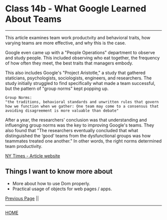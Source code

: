 # Class 14b - What Google Learned About Teams

---

This article examines team work productvity and behavioral traits, how varying teams are more effective, and why this is the case.

Google even came up with a "People Operations" department to observe and study people. This included observing who eat together, the frequency of how often they meet, the best traits that managers embody.

This also includes Google's "Project Aristotle," a study that gathered staticians, psychologists, sociologists, engineers, and researchers. The study initially struggled to find specifically what made a team successful, but the pattern of "group norms" kept popping up.

    Group Norms: 
    "the traditions, behavioral standards and unwritten rules that govern how we function when we gather: One team may come to a consensus that avoiding disagreement is more valuable than debate"

After a year, the researchers' conclusion was that understanding and influenging group norms was the key to improving Google's teams. They also found that "The researchers eventually concluded that what distinguished the ‘good’ teams from the dysfunctional groups was how teammates treated one another." In other words, the right norms determined team productivity.

[NY Times - Article website](https://www.nytimes.com/2016/02/28/magazine/what-google-learned-from-its-quest-to-build-the-perfect-team.html)

## Things I want to know more about

- More about how to use Dom properly.
- Practical usage of objects for web pages / apps.

[Previous Page](https://tomgtaylor.github.io/reading-notes2/class-14a)    ||     <br>

---
[HOME](https://tomgtaylor.github.io/reading-notes2) <br>
